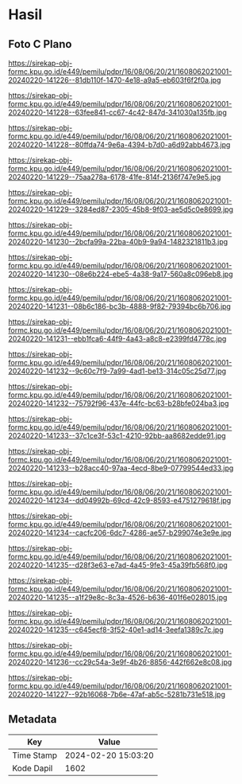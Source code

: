 # Hasil

## Foto C Plano

https://sirekap-obj-formc.kpu.go.id/e449/pemilu/pdpr/16/08/06/20/21/1608062021001-20240220-141226--81db110f-1470-4e18-a9a5-eb603f6f2f0a.jpg

https://sirekap-obj-formc.kpu.go.id/e449/pemilu/pdpr/16/08/06/20/21/1608062021001-20240220-141228--63fee841-cc67-4c42-847d-341030a135fb.jpg

https://sirekap-obj-formc.kpu.go.id/e449/pemilu/pdpr/16/08/06/20/21/1608062021001-20240220-141228--80ffda74-9e6a-4394-b7d0-a6d92abb4673.jpg

https://sirekap-obj-formc.kpu.go.id/e449/pemilu/pdpr/16/08/06/20/21/1608062021001-20240220-141229--75aa278a-6178-41fe-814f-2136f747e9e5.jpg

https://sirekap-obj-formc.kpu.go.id/e449/pemilu/pdpr/16/08/06/20/21/1608062021001-20240220-141229--3284ed87-2305-45b8-9f03-ae5d5c0e8699.jpg

https://sirekap-obj-formc.kpu.go.id/e449/pemilu/pdpr/16/08/06/20/21/1608062021001-20240220-141230--2bcfa99a-22ba-40b9-9a94-1482321811b3.jpg

https://sirekap-obj-formc.kpu.go.id/e449/pemilu/pdpr/16/08/06/20/21/1608062021001-20240220-141230--08e6b224-ebe5-4a38-9a17-560a8c096eb8.jpg

https://sirekap-obj-formc.kpu.go.id/e449/pemilu/pdpr/16/08/06/20/21/1608062021001-20240220-141231--08b6c186-bc3b-4888-9f82-79394bc6b706.jpg

https://sirekap-obj-formc.kpu.go.id/e449/pemilu/pdpr/16/08/06/20/21/1608062021001-20240220-141231--ebb1fca6-44f9-4a43-a8c8-e2399fd4778c.jpg

https://sirekap-obj-formc.kpu.go.id/e449/pemilu/pdpr/16/08/06/20/21/1608062021001-20240220-141232--9c60c7f9-7a99-4ad1-be13-314c05c25d77.jpg

https://sirekap-obj-formc.kpu.go.id/e449/pemilu/pdpr/16/08/06/20/21/1608062021001-20240220-141232--75792f96-437e-44fc-bc63-b28bfe024ba3.jpg

https://sirekap-obj-formc.kpu.go.id/e449/pemilu/pdpr/16/08/06/20/21/1608062021001-20240220-141233--37c1ce3f-53c1-4210-92bb-aa8682edde91.jpg

https://sirekap-obj-formc.kpu.go.id/e449/pemilu/pdpr/16/08/06/20/21/1608062021001-20240220-141233--b28acc40-97aa-4ecd-8be9-07799544ed33.jpg

https://sirekap-obj-formc.kpu.go.id/e449/pemilu/pdpr/16/08/06/20/21/1608062021001-20240220-141234--dd04992b-69cd-42c9-8593-e4751279618f.jpg

https://sirekap-obj-formc.kpu.go.id/e449/pemilu/pdpr/16/08/06/20/21/1608062021001-20240220-141234--cacfc206-6dc7-4286-ae57-b299074e3e9e.jpg

https://sirekap-obj-formc.kpu.go.id/e449/pemilu/pdpr/16/08/06/20/21/1608062021001-20240220-141235--d28f3e63-e7ad-4a45-9fe3-45a39fb568f0.jpg

https://sirekap-obj-formc.kpu.go.id/e449/pemilu/pdpr/16/08/06/20/21/1608062021001-20240220-141235--a1f29e8c-8c3a-4526-b636-401f6e028015.jpg

https://sirekap-obj-formc.kpu.go.id/e449/pemilu/pdpr/16/08/06/20/21/1608062021001-20240220-141235--c645ecf8-3f52-40e1-ad14-3eefa1389c7c.jpg

https://sirekap-obj-formc.kpu.go.id/e449/pemilu/pdpr/16/08/06/20/21/1608062021001-20240220-141236--cc29c54a-3e9f-4b26-8856-442f662e8c08.jpg

https://sirekap-obj-formc.kpu.go.id/e449/pemilu/pdpr/16/08/06/20/21/1608062021001-20240220-141227--92b16068-7b6e-47af-ab5c-5281b731e518.jpg


## Metadata

| Key        | Value               |
| ---------- | ------------------- |
| Time Stamp | 2024-02-20 15:03:20 |
| Kode Dapil | 1602                |



